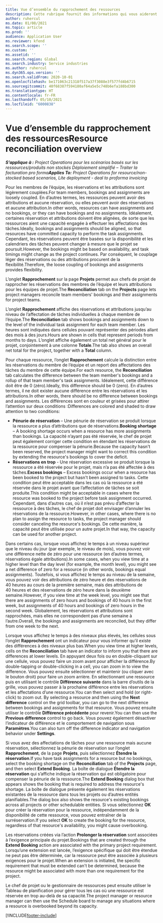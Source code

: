 ```yaml
---
title: Vue d’ensemble du rapprochement des ressources
description: Cette rubrique fournit des informations qui vous aideront à vous assurer que les réservations de ressources et les affectations pour les projets sont alignées.
author: ruhercul
ms.date: 01/08/2021
ms.topic: article
ms.prod: ''
audience: Application User
ms.reviewer: kfend
ms.search.scope: ''
ms.custom: ''
ms.assetid: ''
ms.search.region: Global
ms.search.industry: Service industries
ms.author: ruhercul
ms.dyn365.ops.version: ''
ms.search.validFrom: 2020-10-01
ms.openlocfilehash: be171063c21318f517a37f3088e3f577fd4b6715
ms.sourcegitcommit: 40f68387f594180af64a5e5c748b6efa188bd300
ms.translationtype: HT
ms.contentlocale: fr-FR
ms.lasthandoff: 05/10/2021
ms.locfileid: "6000838"
---
```

# <a name="resource-reconciliation-overview"></a><span data-ttu-id="ae48d-103">Vue d’ensemble du rapprochement des ressources</span><span class="sxs-lookup"><span data-stu-id="ae48d-103">Resource reconciliation overview</span></span>

<span data-ttu-id="ae48d-104">_**S’applique à :** Project Operations pour les scénarios basés sur les ressources/produits non stockés Déploiement simplifié – Traiter la facturation pro forma_</span><span class="sxs-lookup"><span data-stu-id="ae48d-104">_**Applies To:** Project Operations for resource/non-stocked based scenarios, Lite deployment - deal to proforma invoicing_</span></span>

<span data-ttu-id="ae48d-105">Pour les membres de l’équipe, les réservations et les attributions sont légèrement couplées.</span><span class="sxs-lookup"><span data-stu-id="ae48d-105">For team members, bookings and assignments are loosely coupled.</span></span> <span data-ttu-id="ae48d-106">En d’autres termes, les ressources peuvent avoir des attributions et aucune réservation, ou elles peuvent avoir des réservations et aucune attribution.</span><span class="sxs-lookup"><span data-stu-id="ae48d-106">In other words, resources can have assignments and no bookings, or they can have bookings and no assignments.</span></span> <span data-ttu-id="ae48d-107">Idéalement, certaines réservation et attributions doivent être alignées, de sorte que les ressources aient une capacité engagée à effectuer les affectations des tâches.</span><span class="sxs-lookup"><span data-stu-id="ae48d-107">Ideally, bookings and assignments should be aligned, so that resources have committed capacity to perform the task assignments.</span></span> <span data-ttu-id="ae48d-108">Cependant, les réservations peuvent être basées sur la disponibilité et les calendriers des tâches peuvent changer à mesure que le projet se poursuit.</span><span class="sxs-lookup"><span data-stu-id="ae48d-108">However, the bookings might be based on availability, and task timings might change as the project continues.</span></span> <span data-ttu-id="ae48d-109">Par conséquent, le couplage léger des réservations ou des attributions procurent de la flexibilité.</span><span class="sxs-lookup"><span data-stu-id="ae48d-109">Therefore, the loose coupling of bookings and assignments provides flexibility.</span></span>

<span data-ttu-id="ae48d-110">L’onglet **Rapprochement** sur la page **Projets** permet aux chefs de projet de rapprocher les réservations des membres de l’équipe et leurs attributions pour les équipes de projet.</span><span class="sxs-lookup"><span data-stu-id="ae48d-110">The **Reconciliation** tab on the **Projects** page lets project managers reconcile team members' bookings and their assignments for project teams.</span></span>

<span data-ttu-id="ae48d-111">L’onglet **Rapprochement** affiche des réservations et attributions jusqu’au niveau de l’affectation de tâches individuelles à chaque membre de l’équipe.</span><span class="sxs-lookup"><span data-stu-id="ae48d-111">The **Reconciliation** tab shows bookings and assignments down to the level of the individual task assignment for each team member.</span></span> <span data-ttu-id="ae48d-112">Les heures sont indiquées dans cellules pouvant représenter des périodes allant des mois à des jours.</span><span class="sxs-lookup"><span data-stu-id="ae48d-112">Hours are shown in cells that represent periods from months to days.</span></span> <span data-ttu-id="ae48d-113">L’onglet affiche également un total net général pour le projet, conjointement à une colonne **Totale**.</span><span class="sxs-lookup"><span data-stu-id="ae48d-113">The tab also shows an overall net total for the project, together with a **Total** column.</span></span>

<span data-ttu-id="ae48d-114">Pour chaque ressource, l’onglet **Rapprochement** calcule la distinction entre les réservations du membre de l’équipe et un report des affectations des tâches du membre de cette équipe.</span><span class="sxs-lookup"><span data-stu-id="ae48d-114">For each resource, the **Reconciliation** tab calculates the difference between the team member's bookings and a rollup of that team member's task assignments.</span></span> <span data-ttu-id="ae48d-115">Idéalement, cette différence doit être de 0 (zéro).</span><span class="sxs-lookup"><span data-stu-id="ae48d-115">Ideally, this difference should be 0 (zero).</span></span> <span data-ttu-id="ae48d-116">En d’autres termes, il ne doit exister aucune différence entre les réservations et les attributions.</span><span class="sxs-lookup"><span data-stu-id="ae48d-116">In other words, there should be no difference between bookings and assignments.</span></span> <span data-ttu-id="ae48d-117">Les différences sont en couleur et grisées pour attirer l’attention sur deux conditions :</span><span class="sxs-lookup"><span data-stu-id="ae48d-117">Differences are colored and shaded to draw attention to two conditions:</span></span>

- <span data-ttu-id="ae48d-118">**Pénurie de réservation** – Une pénurie de réservation se produit lorsque la ressource a plus d’attributions que de réservations.</span><span class="sxs-lookup"><span data-stu-id="ae48d-118">**Booking shortage** – A booking shortage occurs when a resource has more assignments than bookings.</span></span> <span data-ttu-id="ae48d-119">La capacité n’ayant pas été réservée, le chef de projet peut également corriger cette condition en étendant les réservations de la ressource pour compenser la pénurie.</span><span class="sxs-lookup"><span data-stu-id="ae48d-119">Because the capacity hasn't been reserved, the project manager might want to correct this condition by extending the resource's bookings to cover the deficit.</span></span>
- <span data-ttu-id="ae48d-120">**Réservations en trop** - Une réservation excessive se produit lorsque la ressource a été réservée pour le projet, mais n’a pas été affectée à des tâches.</span><span class="sxs-lookup"><span data-stu-id="ae48d-120">**Excess bookings** – Excess bookings occur when a resource has been booked to the project but hasn't been assigned to tasks.</span></span> <span data-ttu-id="ae48d-121">Cette condition peut être acceptable dans les cas où la ressource a été réservée dans le projet avant que l’affectation de tâches se soit produite.</span><span class="sxs-lookup"><span data-stu-id="ae48d-121">This condition might be acceptable in cases where the resource was booked to the project before task assignment occurred.</span></span> <span data-ttu-id="ae48d-122">Cependant, dans d’autres cas, où il n’est pas prévu d’affecter la ressource à des tâches, le chef de projet doit envisager d’annuler les réservations de la ressource.</span><span class="sxs-lookup"><span data-stu-id="ae48d-122">However, in other cases, where there is no plan to assign the resource to tasks, the project manager should consider canceling the resource's bookings.</span></span> <span data-ttu-id="ae48d-123">De cette manière, la capacité peut être utilisée pour un autre projet.</span><span class="sxs-lookup"><span data-stu-id="ae48d-123">In that way, the capacity can be used for another project.</span></span>

<span data-ttu-id="ae48d-124">Dans certains cas, lorsque vous affichez le temps à un niveau supérieur que le niveau du jour (par exemple, le niveau de mois), vous pouvez voir une différence nette de zéro pour une ressource (en d’autres termes, réservations égale attributions).</span><span class="sxs-lookup"><span data-stu-id="ae48d-124">In some cases, when you view time at a higher level than the day level (for example, the month level), you might see a net difference of zero for a resource (in other words, bookings equal assignments).</span></span> <span data-ttu-id="ae48d-125">Toutefois, si vous affichez le temps au niveau de la semaine, vous pouvez voir des attributions de zéro heure et des réservations de 40 heures au cours de la première semaine, mais des attributions de 40 heures et des réservations de zéro heure dans la deuxième semaine.</span><span class="sxs-lookup"><span data-stu-id="ae48d-125">However, if you view time at the week level, you might see that there are assignments of zero hours and bookings of 40 hours in the first week, but assignments of 40 hours and bookings of zero hours in the second week.</span></span> <span data-ttu-id="ae48d-126">Globalement, les réservations et attributions sont rapprochées, mais elles ne correspondent pas d’une semaine à l’autre.</span><span class="sxs-lookup"><span data-stu-id="ae48d-126">Overall, the bookings and assignments are reconciled, but they differ from one week to the next.</span></span>

<span data-ttu-id="ae48d-127">Lorsque vous affichez le temps à des niveaux plus élevés, les cellules sous l’onglet **Rapprochement** ont un indicateur pour vous informer qu’il existe des différences à des niveaux plus bas.</span><span class="sxs-lookup"><span data-stu-id="ae48d-127">When you view time at higher levels, cells on the **Reconciliation** tab have an indicator to inform you that there are differences at lower levels.</span></span> <span data-ttu-id="ae48d-128">En appuyant deux fois ou en double-cliquant sur une cellule, vous pouvez faire un zoom avant pour afficher la différence.</span><span class="sxs-lookup"><span data-stu-id="ae48d-128">By double-tapping or double-clicking in a cell, you can zoom in to view the difference.</span></span> <span data-ttu-id="ae48d-129">Vous pouvez ensuite sélectionner et maintenir (ou cliquer avec le bouton droit) pour faire un zoom arrière. En sélectionnant une ressource puis en utilisant le contrôle **Différence suivante** dans la barre d’outils de la grille, vous pouvez passer à la prochaine différence entre les réservations et les affectations d’une ressource.</span><span class="sxs-lookup"><span data-stu-id="ae48d-129">You can then select and hold (or right-click) to zoom out. By selecting a resource and then using the **Next difference** control on the grid toolbar, you can go to the next difference between bookings and assignments for that resource.</span></span> <span data-ttu-id="ae48d-130">Vous pouvez ensuite utiliser le contrôle **Différence précédente** pour revenir.</span><span class="sxs-lookup"><span data-stu-id="ae48d-130">You can then use the **Previous difference** control to go back.</span></span> <span data-ttu-id="ae48d-131">Vous pouvez également désactiver l’indicateur de différence et le comportement de navigation sous **Paramètres**.</span><span class="sxs-lookup"><span data-stu-id="ae48d-131">You can also turn off the difference indicator and navigation behavior under **Settings**.</span></span>

<span data-ttu-id="ae48d-132">Si vous avez des affectations de tâches pour une ressource mais aucune réservation, sélectionnez la pénurie de réservation sur l’onglet **Rapprochement**, de la page **Projets**, puis sélectionnez **Étendre la réservation**.</span><span class="sxs-lookup"><span data-stu-id="ae48d-132">If you have task assignments for a resource but no bookings, select the booking shortage on the **Reconciliation** tab of the **Projects** page, and then select **Extend Booking**.</span></span> <span data-ttu-id="ae48d-133">La boîte de dialogue **Étendre la réservation** qui s’affiche indique la réservation qui est obligatoire pour compenser la pénurie de la ressource.</span><span class="sxs-lookup"><span data-stu-id="ae48d-133">The **Extend Booking** dialog box that appears shows the booking that is required to address the resource's shortage.</span></span> <span data-ttu-id="ae48d-134">La boîte de dialogue présente également les réservations existantes de la ressource dans tous les projets ou d’autres entités planifiables.</span><span class="sxs-lookup"><span data-stu-id="ae48d-134">The dialog box also shows the resource's existing bookings across all projects or other schedulable entities.</span></span> <span data-ttu-id="ae48d-135">Si vous sélectionnez **OK** pour créer la réservation pour la ressource, indépendamment de la disponibilité de cette ressource, vous pouvez entraîner de la surréservation.</span><span class="sxs-lookup"><span data-stu-id="ae48d-135">If you select **OK** to create the booking for the resource, regardless of that resource's availability, you might cause overbooking.</span></span>

<span data-ttu-id="ae48d-136">Les réservations créées via l’action **Prolonger la réservation** sont associées à l’exigence principale du projet.</span><span class="sxs-lookup"><span data-stu-id="ae48d-136">Bookings that are created through the **Extend Booking** action are associated with the primary project requirement.</span></span> <span data-ttu-id="ae48d-137">Lorsqu’une extension est lancée, l’exigence spécifique qui doit être étendue ne peut pas être déterminée, car la ressource peut être associée à plusieurs exigences pour le projet.</span><span class="sxs-lookup"><span data-stu-id="ae48d-137">When an extension is initiated, the specific requirement that must be extended can't be determined, because the resource might be associated with more than one requirement for the project.</span></span>

<span data-ttu-id="ae48d-138">Le chef de projet ou le gestionnaire de ressources peut ensuite utiliser le Tableau de planification pour gérer tous les cas où une ressource est réservée en trop au-delà de sa capacité.</span><span class="sxs-lookup"><span data-stu-id="ae48d-138">The project manager or resource manager can then use the Schedule board to manage any situations where a resource is overbooked beyond its capacity.</span></span>


[!INCLUDE[footer-include](../includes/footer-banner.md)]